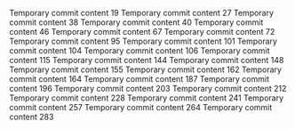 Temporary commit content 19
Temporary commit content 27
Temporary commit content 38
Temporary commit content 40
Temporary commit content 46
Temporary commit content 67
Temporary commit content 72
Temporary commit content 95
Temporary commit content 101
Temporary commit content 104
Temporary commit content 106
Temporary commit content 115
Temporary commit content 144
Temporary commit content 148
Temporary commit content 155
Temporary commit content 162
Temporary commit content 164
Temporary commit content 187
Temporary commit content 196
Temporary commit content 203
Temporary commit content 212
Temporary commit content 228
Temporary commit content 241
Temporary commit content 257
Temporary commit content 264
Temporary commit content 283
